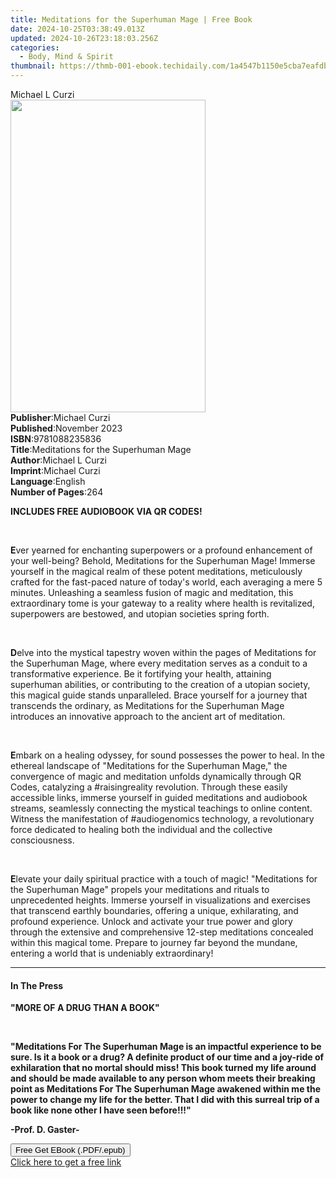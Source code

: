 ```yaml
---
title: Meditations for the Superhuman Mage | Free Book
date: 2024-10-25T03:38:49.013Z
updated: 2024-10-26T23:18:03.256Z
categories:
  - Body, Mind & Spirit
thumbnail: https://thmb-001-ebook.techidaily.com/1a4547b1150e5cba7eafdb2b01eec6171b49c4097b1384c9f6142f6f557fe9f6.jpg
---
```

<main id="book-container">
  <div class="flex flex-col">
    <div class="book-brief flex-1 py-6 px-4 sm:p-6 md:py-10 md:px-8">
      <!-- brief-->
      <div class="book-brief-main">Michael L Curzi</div>
    </div>
    <div
      class="book-meta-info flex-1 grid gap-4 col-start-1 col-end-3 row-start-1 sm:mb-6 sm:grid-cols-4 lg:gap-6 lg:col-start-2 lg:row-end-6 lg:row-span-6 lg:mb-0"
    >
      <div
        class="book-meta-info-left place-content-center mt-4 p-4 text-sm leading-6 col-start-2 col-span-2 dark:text-slate-400"
      >
        <img
          class="w-full h-500 object-cover rounded-lg sm:h-255 sm:col-span-2 lg:col-span-full"
          src="https://img-001-ebook.techidaily.com/543547a04c37e1dd7283a585b66be83f7047c04526b46ba72cfa7c402b3ee2d6.jpg"
          alt=""
          width="312"
          height="500"
        />
      </div>
      <div
        class="book-meta-info-right mt-2 col-start-1 row-start-2 col-span-3 self-center"
      >
        <!-- meta data  -->
        <div class="flex flex-col px-4 md:px-8">
          <div class="flex-1">
            <strong>Publisher</strong>:<span class="px-2">Michael Curzi</span>
          </div>
          <div class="flex-1">
            <strong>Published</strong>:<span class="px-2">November 2023</span>
          </div>
          <div class="flex-1">
            <strong>ISBN</strong>:<span class="px-2">9781088235836</span>
          </div>
          <div class="flex-1">
            <strong>Title</strong>:<span class="px-2"
              >Meditations for the Superhuman Mage</span
            >
          </div>
          <div class="flex-1">
            <strong>Author</strong>:<span class="px-2">Michael L Curzi</span>
          </div>
          <div class="flex-1">
            <strong>Imprint</strong>:<span class="px-2">Michael Curzi</span>
          </div>
          <div class="flex-1">
            <strong>Language</strong>:<span class="px-2">English</span>
          </div>
          <div class="flex-1">
            <strong>Number of Pages</strong>:<span class="px-2">264</span>
          </div>
        </div>
      </div>
    </div>
    <div class="book-description flex-1 py-6 px-4 sm:p-6 md:py-10 md:px-8">
      <div class="book-description-main">
        <div accordion-content="" id="description">
          <p><strong>INCLUDES FREE AUDIOBOOK VIA QR CODES!</strong></p>
          <p><br /></p>
          <p>
            <strong>E</strong>ver yearned for enchanting superpowers or a
            profound enhancement of your well-being? Behold, Meditations for the
            Superhuman Mage! Immerse yourself in the magical realm of these
            potent meditations, meticulously crafted for the fast-paced nature
            of today's world, each averaging a mere 5 minutes. Unleashing a
            seamless fusion of magic and meditation, this extraordinary tome is
            your gateway to a reality where health is revitalized, superpowers
            are bestowed, and utopian societies spring forth.
          </p>
          <p><br /></p>
          <p>
            <strong>D</strong>elve into the mystical tapestry woven within the
            pages of Meditations for the Superhuman Mage, where every meditation
            serves as a conduit to a transformative experience. Be it fortifying
            your health, attaining superhuman abilities, or contributing to the
            creation of a utopian society, this magical guide stands
            unparalleled. Brace yourself for a journey that transcends the
            ordinary, as Meditations for the Superhuman Mage introduces an
            innovative approach to the ancient art of meditation.
          </p>
          <p><br /></p>
          <p>
            <strong>E</strong>mbark on a healing odyssey, for sound possesses
            the power to heal. In the ethereal landscape of "Meditations for the
            Superhuman Mage," the convergence of magic and meditation unfolds
            dynamically through QR Codes, catalyzing a #raisingreality
            revolution. Through these easily accessible links, immerse yourself
            in guided meditations and audiobook streams, seamlessly connecting
            the mystical teachings to online content. Witness the manifestation
            of #audiogenomics technology, a revolutionary force dedicated to
            healing both the individual and the collective consciousness.
          </p>
          <p><br /></p>
          <p>
            <strong>E</strong>levate your daily spiritual practice with a touch
            of magic! "Meditations for the Superhuman Mage" propels your
            meditations and rituals to unprecedented heights. Immerse yourself
            in visualizations and exercises that transcend earthly boundaries,
            offering a unique, exhilarating, and profound experience. Unlock and
            activate your true power and glory through the extensive and
            comprehensive 12-step meditations concealed within this magical
            tome. Prepare to journey far beyond the mundane, entering a world
            that is undeniably extraordinary!
          </p>
        </div>
        <div class="accordion-fader"></div>
      </div>
    </div>
    <div class="book-excerpts flex-1 py-6 px-4 sm:p-6 md:py-10 md:px-8">
      <!-- excerpts-->
      <div class="book-excerpts-main">
        <hr />
        <h4 class="placeholder placeholder-heading">
          <span>In The Press</span>
        </h4>
        <p></p>
        <p><strong>"MORE OF A DRUG THAN A BOOK"</strong></p>
        <p><br /></p>
        <p>
          <strong
            >"Meditations For The Superhuman Mage is an impactful experience to
            be sure. Is it a book or a drug? A definite product of our time and
            a joy-ride of exhilaration that no mortal should miss! This book
            turned my life around and should be made available to any person
            whom meets their breaking point as Meditations For The Superhuman
            Mage awakened within me the power to change my life for the better.
            That I did with this surreal trip of a book like none other I have
            seen before!!!"</strong
          >
        </p>
        <p><strong> -Prof. D. Gaster-</strong></p>
        <p></p>
      </div>
    </div>
    <div
      class="book-about-author flex-1 py-6 px-4 sm:p-6 md:py-10 md:px-8"
    ></div>
    <div class="book-free-get flex-1 py-6 px-4 sm:p-6 md:py-10 md:px-8">
      <button
        id="btn-free-get"
        class="bg-blue-500 hover:bg-blue-700 text-white font-bold py-2 px-4 rounded"
      >
        Free Get EBook (.PDF/.epub)
      </button>
      <div id="countdown-display" class="px-2 text-lg mt-2"></div>
      <a
        id="free-link"
        class="hidden bg-blue-500 hover:bg-blue-700 text-white font-bold py-2 px-4 rounded"
        href="https://www.ebooks.com/en-us/book/211018038/meditations-for-the-superhuman-mage/michael-l-curzi/"
        target="_blank"
        >Click here to get a free link</a
      >
    </div>
    <script>
      let countdownTime = 0;
      let countdownInterval = null;
      document
        .getElementById('btn-free-get')
        .addEventListener('click', startCountdown);
      function startCountdown() {
        countdownTime = new Date().getTime() + 60000 * 3;
        countdownInterval = setInterval(updateCountdown, 1000);
        document.getElementById('btn-free-get').disabled = true;
        document
          .getElementById('btn-free-get')
          .classList.add('bg-gray-500', 'cursor-not-allowed');
      }
      function updateCountdown() {
        let currentTime = new Date().getTime();
        let timeLeft = countdownTime - currentTime;
        let secondsLeft = Math.floor(timeLeft / 1000);
        document.getElementById('countdown-display').innerHTML =
          `Remaining time: ${secondsLeft} seconds.`;
        if (secondsLeft <= 0) {
          clearInterval(countdownInterval);
          document.getElementById('btn-free-get').classList.add('hidden');
          document.getElementById('free-link').classList.remove('hidden');
          document.getElementById('countdown-display').innerHTML = '';
        }
      }
    </script>
  </div>
</main>

<ins class="adsbygoogle"
      style="display:block"
      data-ad-client="ca-pub-7571918770474297"
      data-ad-slot="8358498916"
      data-ad-format="auto"
      data-full-width-responsive="true"></ins>
    